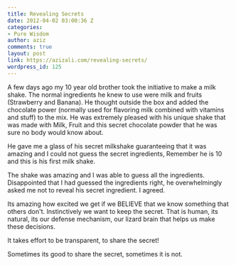 ```yaml
---
title: Revealing Secrets
date: 2012-04-02 03:00:36 Z
categories:
- Pure Wisdom
author: aziz
comments: true
layout: post
link: https://azizali.com/revealing-secrets/
wordpress_id: 125
---
```


A few days ago my 10 year old brother took the initiative to make a milk shake. The normal ingredients he knew to use were milk and fruits (Strawberry and Banana). He thought outside the box and added the chocolate power (normally used for flavoring milk combined with vitamins and stuff) to the mix. He was extremely pleased with his unique shake that was made with Milk, Fruit and this secret chocolate powder that he was sure no body would know about.

He gave me a glass of his secret milkshake guaranteeing that it was amazing and I could not guess the secret ingredients, Remember he is 10 and this is his first milk shake.

The shake was amazing and I was able to guess all the ingredients. Disappointed that I had guessed the ingredients right, he overwhelmingly asked me not to reveal his secret ingredient. I agreed.

Its amazing how excited we get if we BELIEVE that we know something that others don't. Instinctively we want to keep the secret. That is human, its natural, its our defense mechanism, our lizard brain that helps us make these decisions.

It takes effort to be transparent, to share the secret!

Sometimes its good to share the secret, sometimes it is not.
